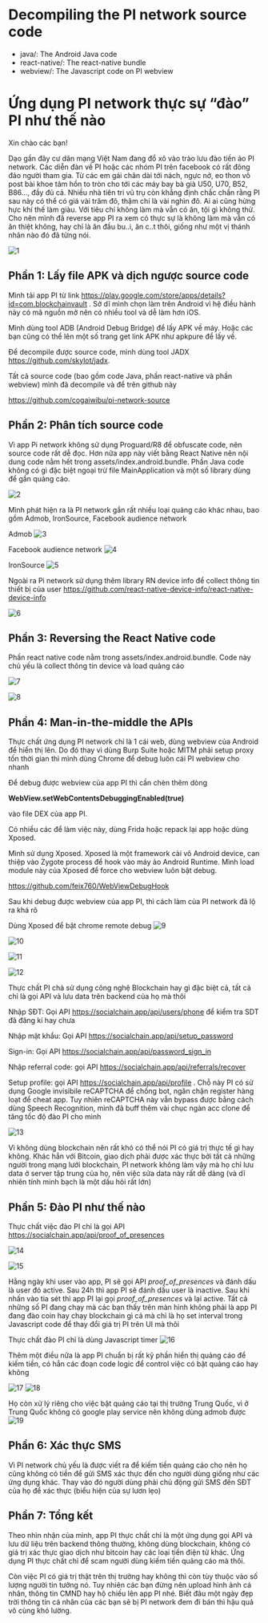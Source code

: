 # Decompiling the PI network source code

- java/: The Android Java code
- react-native/: The react-native bundle
- webview/: The Javascript code on PI webview

# Ứng dụng PI network thực sự “đào” PI như thế nào


Xin chào các bạn!

Dạo gần đây cư dân mạng Việt Nam đang đổ xô vào trào lưu đào tiền ảo PI network. Các diễn đàn về PI hoặc các nhóm PI trên facebook có rất đông đảo người tham gia. Từ các em gái chân dài tới nách, ngực nở, eo thon vô post bài khoe tâm hồn to tròn cho tới các máy bay bà già U50, U70, B52, B86..., đầy đủ cả. Nhiều nhà tiên tri vũ trụ còn khẳng định chắc chắn rằng PI sau này có thể có giá vài trăm đô, thậm chí là vài nghìn đô. Ai ai cũng hừng hực khí thế làm giàu. Với tiêu chí không làm mà vẫn có ăn, tội gì không thử. Cho nên mình đã reverse app PI ra xem có thực sự là không làm mà vẫn có ăn thiệt không, hay chỉ là ăn đầu bu..i, ăn c..t thôi, giống như một vị thánh nhân nào đó đã từng nói.

![1](https://user-images.githubusercontent.com/11779953/112744474-97ed2900-8fca-11eb-84e8-bcd0da1d3c7f.jpeg)

## Phần 1: Lấy file APK và dịch ngược source code

Mình tải app PI từ link https://play.google.com/store/apps/details?id=com.blockchainvault . Sở dĩ mình chọn làm trên Android vì hệ điều hành này có mã nguồn mở nên có nhiều tool và dễ làm hơn iOS.

Mình dùng tool ADB (Android Debug Bridge) để lấy APK về máy. Hoặc các bạn cũng có thể lên một số trang get link APK như apkpure để lấy về.

Để decompile được source code, mình dùng tool JADX https://github.com/skylot/jadx. 

Tất cả source code (bao gồm code Java, phần react-native và phần webview) mình đã decompile và để trên github này

https://github.com/cogaiwibu/pi-network-source


## Phần 2: Phân tích source code

Vì app Pi network không sử dụng Proguard/R8 để obfuscate code, nên source code rất dễ đọc. Hơn nữa app này viết bằng React Native nên nội dung code nằm hết trong assets/index.android.bundle. Phần Java code không có gì đặc biệt ngoại trừ file MainApplication và một số library dùng để gắn quảng cáo.

![2](https://user-images.githubusercontent.com/11779953/112744507-e5699600-8fca-11eb-95db-3af4130d9488.png)


Mình phát hiện ra là PI network gắn rất nhiều loại quảng cáo khác nhau, bao gồm Admob, IronSource, Facebook audience network

Admob
![3](https://user-images.githubusercontent.com/11779953/112744515-fd411a00-8fca-11eb-9fc0-f2e2586fec40.png)

Facebook audience network
![4](https://user-images.githubusercontent.com/11779953/112744537-177af800-8fcb-11eb-8536-5824c7a83cda.png)

IronSource
![5](https://user-images.githubusercontent.com/11779953/112744543-282b6e00-8fcb-11eb-8d92-a6aa3cfc8951.png)

Ngoài ra Pi network sử dụng thêm library RN device info để collect thông tin thiết bị của user https://github.com/react-native-device-info/react-native-device-info

![6](https://user-images.githubusercontent.com/11779953/112744582-83f5f700-8fcb-11eb-8e83-4a261cb90e5d.png)

## Phần 3: Reversing the React Native code

Phần react native code nằm trong assets/index.android.bundle. Code này chủ yếu là collect thông tin device và load quảng cáo

![7](https://user-images.githubusercontent.com/11779953/112744595-9c661180-8fcb-11eb-973a-92e203640f04.png)

![8](https://user-images.githubusercontent.com/11779953/112744599-ad168780-8fcb-11eb-9ce5-5f23963f9c73.png)

## Phần 4: Man-in-the-middle the APIs

Thực chất ứng dụng PI network chỉ là 1 cái web, dùng webview của Android để hiển thị lên. Do đó thay vì dùng Burp Suite hoặc MITM phải setup proxy tốn thời gian thì mình dùng Chrome để debug luôn cái PI webview cho nhanh

Để debug được webview của app PI thì cần chèn thêm dòng 

**WebView.setWebContentsDebuggingEnabled(true)**

vào file DEX của app PI. 

Có nhiều các để làm việc này, dùng Frida hoặc repack lại app hoặc dùng Xposed.

Mình sử dụng Xposed. Xposed là một framework cài vô Android device, can thiệp vào Zygote process để hook vào máy ảo Android Runtime. Mình load module này của Xposed để force cho webview luôn bật debug.

https://github.com/feix760/WebViewDebugHook

Sau khi debug được webview của app PI, thì cách làm của PI network đã lộ ra khá rõ

Dùng Xposed để bật chrome remote debug
![9](https://user-images.githubusercontent.com/11779953/112744628-ef3fc900-8fcb-11eb-833a-4e72aa16b4d3.png)

![10](https://user-images.githubusercontent.com/11779953/112744634-fff03f00-8fcb-11eb-861c-2c4f4af9b593.png)

![11](https://user-images.githubusercontent.com/11779953/112744638-1bf3e080-8fcc-11eb-9e49-840d1840138d.png)

![12](https://user-images.githubusercontent.com/11779953/112744639-201ffe00-8fcc-11eb-8b7c-c880aee066bf.png)

Thực chất PI chả sử dụng công nghệ Blockchain hay gì đặc biệt cả, tất cả chỉ là gọi API và lưu data trên backend của họ mà thôi

Nhập SĐT: Gọi API https://socialchain.app/api/users/phone để kiểm tra SDT đã đăng kí hay chưa

Nhập mật khẩu: Gọi API https://socialchain.app/api/setup_password

Sign-in: Gọi API https://socialchain.app/api/password_sign_in

Nhập referral code: gọi API https://socialchain.app/api/referrals/recover

Setup profile: gọi API https://socialchain.app/api/profile . Chỗ này PI có sử dụng Google invisibile reCAPTCHA để chống bot, ngăn chặn register hàng loạt để cheat app. Tuy nhiên reCAPTCHA này vẫn bypass được bằng cách dùng Speech Recognition, mình đã buff thêm vài chục ngàn acc clone để tăng tốc độ đào PI cho mình

![13](https://user-images.githubusercontent.com/11779953/112744652-3cbc3600-8fcc-11eb-8f08-5ff22281c9d7.jpeg)

Vì không dùng blockchain nên rất khó có thể nói PI có giá trị thực tế gì hay không. Khác hẳn với Bitcoin, giao dịch phải được xác thực bởi tất cả những người trong mạng lưới blockchain, PI network không làm vậy mà họ chỉ lưu data ở server tập trung của họ, nên việc sửa data này rất dễ dàng (và dĩ nhiên tính minh bạch là một dấu hỏi rất lớn)

## Phần 5: Đào PI như thế nào

Thực chất việc đào PI chỉ là gọi API https://socialchain.app/api/proof_of_presences

![14](https://user-images.githubusercontent.com/11779953/112744671-5d848b80-8fcc-11eb-9b15-046952d16ad2.png)

![15](https://user-images.githubusercontent.com/11779953/112744673-5fe6e580-8fcc-11eb-9e26-8bad8d0982d6.png)

Hằng ngày khi user vào app, PI sẽ gọi API *proof_of_presences* và đánh dấu là user đó active. Sau 24h thì app PI sẽ đánh dấu user là inactive. Sau khi nhấn vào tia sét thì app PI lại gọi *proof_of_presences* và lại active. Tất cả những số PI đang chạy mà các bạn thấy trên màn hình không phải là app PI đang đào coin hay chạy blockchain gì cả mà chỉ là họ set interval trong Javascript code để thay đổi giá trị PI trên UI mà thôi

Thực chất đào PI chỉ là dùng Javascript timer
![16](https://user-images.githubusercontent.com/11779953/112744697-97559200-8fcc-11eb-9d6d-6c43819cb79c.png)


Thêm một điều nữa là app PI chuẩn bị rất kỹ phần hiển thị quảng cáo để kiếm tiền, có hẳn các đoạn code logic để control việc có bật quảng cáo hay không

![17](https://user-images.githubusercontent.com/11779953/112744714-afc5ac80-8fcc-11eb-8a5e-8d53e19d4e66.png)
![18](https://user-images.githubusercontent.com/11779953/112744718-b48a6080-8fcc-11eb-9635-668ea16904ca.png)

Họ còn xử lý riêng cho việc bật quảng cáo tại thị trường Trung Quốc, vì ở Trung Quốc không có google play service nên không dùng admob được
![19](https://user-images.githubusercontent.com/11779953/112744728-c7049a00-8fcc-11eb-89eb-dcfc572347cb.png)

## Phần 6: Xác thực SMS
Vì PI network chủ yếu là được viết ra để kiếm tiền quảng cáo cho nên họ cũng không có tiền để gửi SMS xác thực đến cho người dùng giống như các ứng dụng khác. Thay vào đó người dùng phải chủ động gửi SMS đến SĐT của họ để xác thực (biểu hiện của sự lươn lẹo)

## Phần 7: Tổng kết

Theo nhìn nhận của mình, app PI thực chất chỉ là một ứng dụng gọi API và lưu dữ liệu trên backend thông thường, không dùng blockchain, không có giá trị xác thực giao dịch như bitcoin hay các loại tiền điện tử khác. Ứng dụng PI thực chất chỉ để scam người dùng kiếm tiền quảng cáo mà thôi.

Còn việc PI có giá trị thật trên thị trường hay không thì còn tùy thuộc vào số lượng người tin tưởng nó. Tuy nhiên các bạn đừng nên upload hình ảnh cá nhân, thông tin CMND hay hộ chiếu lên app PI nhé. Biết đâu một ngày đẹp trời thông tin cá nhân của các bạn sẽ bị PI network đem đi bán thì hậu quả vô cùng khó lường.

